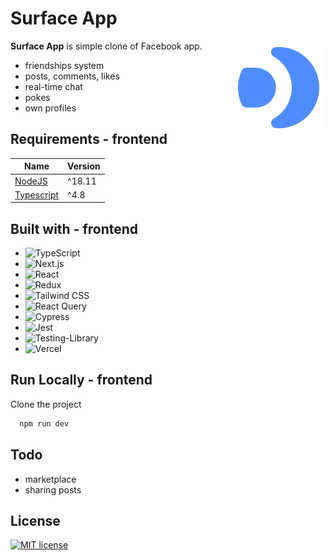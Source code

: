 # Surface App

<img align="right" src="/public/img/Logo.svg" height="150px" alt="Surface App Logo">

**Surface App** is simple clone of Facebook app.

-   friendships system
-   posts, comments, likes
-   real-time chat
-   pokes
-   own profiles

## Requirements - frontend

| Name                                          | Version |
| --------------------------------------------- | ------- |
| [NodeJS](https://nodejs.org/en/)              | ^18.11  |
| [Typescript](https://www.typescriptlang.org/) | ^4.8    |

## Built with - frontend

-   ![TypeScript](https://img.shields.io/static/v1?style=for-the-badge&message=TypeScript&color=3178C6&logo=TypeScript&logoColor=FFFFFF&label=)
-   ![Next.js](https://img.shields.io/static/v1?style=for-the-badge&message=Next.js&color=000000&logo=Next.js&logoColor=FFFFFF&label=)
-   ![React](https://img.shields.io/static/v1?style=for-the-badge&message=React&color=222222&logo=React&logoColor=61DAFB&label=)
-   ![Redux](https://img.shields.io/static/v1?style=for-the-badge&message=Redux&color=764ABC&logo=Redux&logoColor=FFFFFF&label=)
-   ![Tailwind CSS](https://img.shields.io/static/v1?style=for-the-badge&message=Tailwind+CSS&color=222222&logo=Tailwind+CSS&logoColor=06B6D4&label=)
-   ![React Query](https://img.shields.io/static/v1?style=for-the-badge&message=React+Query&color=FF4154&logo=React+Query&logoColor=FFFFFF&label=)
-   ![Cypress](https://img.shields.io/static/v1?style=for-the-badge&message=Cypress&color=17202C&logo=Cypress&logoColor=FFFFFF&label=)
-   ![Jest](https://img.shields.io/static/v1?style=for-the-badge&message=Jest&color=C21325&logo=Jest&logoColor=FFFFFF&label=)
-   ![Testing-Library](https://img.shields.io/badge/-TestingLibrary-%23E33332?style=for-the-badge&logo=testing-library&logoColor=white)
-   ![Vercel](https://img.shields.io/badge/vercel-%23000000.svg?style=for-the-badge&logo=vercel&logoColor=white)

## Run Locally - frontend

Clone the project

```bash
  npm run dev
```

## Todo

-   marketplace
-   sharing posts

## License

[![MIT license](https://img.shields.io/badge/License-MIT-blue.svg)](https://lbesson.mit-license.org/)
